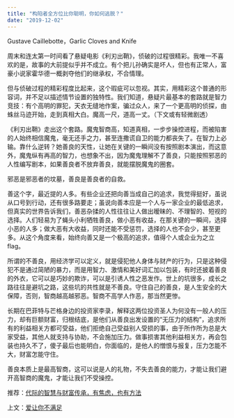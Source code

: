 ```yaml
---
title: "构陷者全方位比你聪明，你如何逃脱？"
date: "2019-12-02"
---
```


Gustave Caillebotte，Garlic Cloves and Knife

  

周末和连太第一时间看了悬疑电影《利刃出鞘》，侦破的过程很精彩。我唯一不喜欢的是，故事的大前提似乎并不成立。有个把儿孙确实是坏人，但也有正常人，富豪小说家霍华德一概剥夺他们的继承权，不合情理。  

  

但与侦破过程的精彩程度比起来，这个瑕疵可以忽视。其实，用精彩这个普通的形容词，并不足以描述情节设置的独特性。我们知道，悬疑片最基本的套路就是智力竞技：有个高明的罪犯，天衣无缝地作案，骗过众人，来了一个更高明的侦探，由蛛丝马迹开始，走到真相大白。魔高一尺，道高一丈。（下文或有轻微剧透）

  

《利刃出鞘》走出这个套路。魔鬼智商高，知道真相，一步步操控进程，而被陷害的人始终相信魔鬼，毫无还手之力，甚至连撒谎自卫的能力都丧失了。在智力上必输。靠什么逆转？她善良的天性，让她在关键的一瞬间没有按照剧本演出，而这意外，魔鬼纵有再高的智力，也想象不出，因为魔鬼理解不了善良，只能按照邪恶的人性编写剧本，如果善良者不放弃善良，就能摆脱魔鬼的圈套。

  

邪恶是邪恶者的坟墓，善良是善良者的自救。

  

善这个字，最近提的人多。有些企业还把向善当成自己的追求，我觉得挺好，虽说从口号到行动，还有很多路要走；虽说向善本应是一个人与一家企业的最低追求，但真实的世界告诉我们，善恶杂揉的人性往往让人做出暧昧的、不理智的、短视的选择。人们轻易为了蝇头小利牺牲善良，做小恶有收益，在那关键的一瞬间，选择小恶的人多；做大恶有大收益，同时还能不受惩罚，选择的人也不会少，甚至更多。从这个角度来看，始终向善又是一个极高的追求，值得个人或企业为之立flag。

  

所谓的不善良，用经济学可以定义，就是侵犯他人身体与财产的行为，只是这种侵犯不是通过简陋的暴力，而是用智力、激情和美好词汇加以包装，有时还披着善良的外衣，它可以是巧妙的欺诈，可以是引诱人性之恶发作。世上的坑很多，成长之路往往是避坑之路，这些坑的共性就是不善良。守住自己的善良，是人生安全的大保障，否则，智商越高越邪恶。智商不高学人作恶，那当然更惨。

  

长期在巴菲特与芒格身边的投资家李录，解释这两位投资圣人为何没有一般人的压力，却有巨额财富，归根结底，是他们从善良出发设置的“无压力的结构”，追求所有的利益相关方都可受益，他们拒绝自己受益别人受损的事，由于所作所为总是大家受益，其他人就支持与协助，不会施加压力。做事损害其他利益相关方，再会包装也持久不了，傻子最后也能明白，你面临的，是他人的憎恨与报复，压力怎能不大，财富怎能守住。

  

善良本质上是最高智商，这可以说是人的礼物，不失去善良的能力，才能让我们避开高智商的魔鬼，才能让我们不受操控。

  

推荐：[代际的智慧与财富传承，有焦虑，也有方法](http://mp.weixin.qq.com/s?__biz=MjM5NDU0Mjk2MQ==&mid=2651633263&idx=1&sn=847025b490f35293df7bd556e0323f52&chksm=bd7e32718a09bb679ca50d15a3ac779df2ef54cd3c495b02714326ae4907694684631a5328bd&scene=21#wechat_redirect)  

上文：[爱让你不满足](http://mp.weixin.qq.com/s?__biz=MjM5NDU0Mjk2MQ==&mid=2651636389&idx=1&sn=f813a47b32adfc588fd6e57366b5dcb2&chksm=bd7e46bb8a09cfadc9a1ee234691ff4291340445b484c2aef572811307dce61b61b667a74465&scene=21#wechat_redirect)
